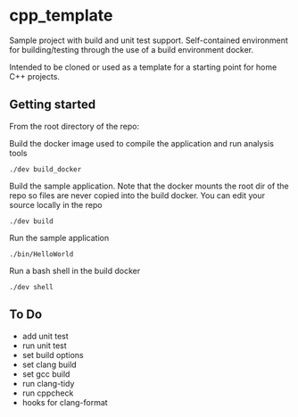 # cpp_template
Sample project with build and unit test support. Self-contained environment for building/testing through the use of a build environment docker.

Intended to be cloned or used as a template for a starting point for home C++ projects.

## Getting started
From the root directory of the repo:

Build the docker image used to compile the application and run analysis tools
```
./dev build_docker
```
Build the sample application. Note that the docker mounts the root dir of the repo so files are never copied into the build docker. You can edit your source locally in the repo
```
./dev build
```
Run the sample application
```
./bin/HelloWorld
```    
Run a bash shell in the build docker
```
./dev shell
```
## To Do
 - add unit test
 - run unit test
 - set build options
 - set clang build
 - set gcc build
 - run clang-tidy
 - run cppcheck
 - hooks for clang-format
